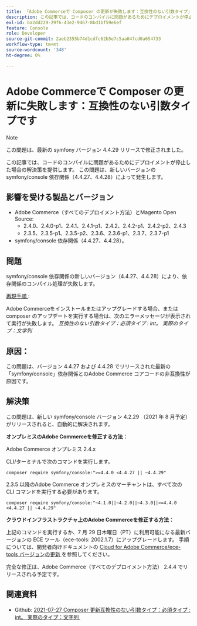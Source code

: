 ```yaml
---
title: 「Adobe Commerceで Composer の更新が失敗します：互換性のない引数タイプ」
description: この記事では、コードのコンパイルに問題があるためにデプロイメントが停止した場合の解決策を提供します。 この問題は、新しいバージョンの symfony/console 依存関係（4.4.27、4.4.28）によって発生します。
exl-id: ba2dd229-29f6-43e2-9467-8bd1bf59e6ef
feature: Console
role: Developer
source-git-commit: 2aeb2355b74d1cdfc62b5e7c5aa04fcd0a654733
workflow-type: tm+mt
source-wordcount: '348'
ht-degree: 0%

---
```


# Adobe Commerceで Composer の更新に失敗します：互換性のない引数タイプです

>[!NOTE]
>
>この問題は、最新の symfony バージョン 4.4.29 リリースで修正されました。

この記事では、コードのコンパイルに問題があるためにデプロイメントが停止した場合の解決策を提供します。 この問題は、新しいバージョンの symfony/console 依存関係（4.4.27、4.4.28）によって発生します。

## 影響を受ける製品とバージョン

* Adobe Commerce（すべてのデプロイメント方法）とMagento Open Source:
   * 2.4.0、2.4.0-p1、2.4.1、2.4.1-p1、2.4.2、2.4.2-p1、2.4.2-p2、2.4.3
   * 2.3.5、2.3.5-p1、2.3.5-p2、2.3.6、2.3.6-p1、2.3.7、2.3.7-p1
* symfony/console 依存関係（4.4.27、4.4.28）。

## 問題

symfony/console 依存関係の新しいバージョン（4.4.27、4.4.28）により、依存関係のコンパイル処理が失敗します。

<u> 再現手順 </u>:

Adobe Commerceをインストールまたはアップグレードする場合、または composer のアップデートを実行する場合は、次のエラーメッセージが表示されて実行が失敗します。
*互換性のない引数タイプ：必須タイプ : int。 実際のタイプ：文字列*

## 原因：

この問題は、バージョン 4.4.27 および 4.4.28 でリリースされた最新の「symfony/console」依存関係とのAdobe Commerce コアコードの非互換性が原因です。

## 解決策

この問題は、新しい symfony/console バージョン 4.2.29 （2021 年 8 月予定）がリリースされると、自動的に解決されます。

**オンプレミスのAdobe Commerceを修正する方法：**

Adobe Commerce オンプレミス 2.4.x

CLI/ターミナルで次のコマンドを実行します。

``composer require symfony/console:">=4.4.0 <4.4.27 || ~4.4.29"``

2.3.5 以降のAdobe Commerce オンプレミスのマーチャントは、すべて次の CLI コマンドを実行する必要があります。

``composer require symfony/console:"~4.1.0||~4.2.0||~4.3.0||>=4.4.0 <4.4.27 || ~4.4.29"``

**クラウドインフラストラクチャ上のAdobe Commerceを修正する方法：**

上記のコマンドを実行するか、7 月 29 日木曜日（PT）に利用可能になる最新バージョンの ECE ツール（ece-tools: 2002.1.7）にアップグレードします。 手順については、開発者向けドキュメントの [Cloud for Adobe Commerce/ece-tools バージョンの更新 &#x200B;](https://experienceleague.adobe.com/ja/docs/commerce-cloud-service/user-guide/dev-tools/ece-tools/update-package) を参照してください。

完全な修正は、Adobe Commerce（すべてのデプロイメント方法） 2.4.4 でリリースされる予定です。

## 関連資料

* Github: [2021-07-27 Composer 更新互換性のない引数タイプ：必須タイプ : int。 実際のタイプ：文字列 &#x200B;](https://github.com/magento/magento2/issues/33595)
